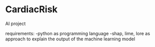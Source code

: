 # CardiacRisk

AI project

requirements:
-python as programming language
-shap, lime, lore as approach to explain the output of the machine learning model
